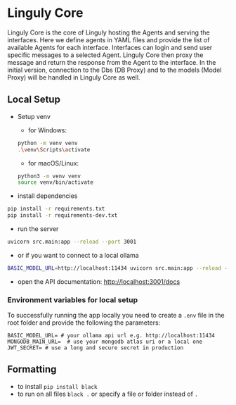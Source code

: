 # Linguly Core

Linguly Core is the core of Linguly hosting the Agents and serving the interfaces.
Here we define agents in YAML files and provide the list of available Agents for each interface.
Interfaces can login and send user specific messages to a selected Agent.
Linguly Core then proxy the message and return the response from the Agent to the interface.
In the initial version, connection to the Dbs (DB Proxy) and to the models (Model Proxy) will be handled in Linguly Core as well.


## Local Setup

- Setup venv
  - for Windows:

  ```bash
  python -m venv venv
  .\venv\Scripts\activate
  ```
  - for macOS/Linux:
  
  ```bash
  python3 -m venv venv
  source venv/bin/activate
  ```

- install dependencies
```bash
pip install -r requirements.txt
pip install -r requirements-dev.txt
```

- run the server

```bash
uvicorn src.main:app --reload --port 3001
```

- or if you want to connect to a local ollama

```bash
BASIC_MODEL_URL=http://localhost:11434 uvicorn src.main:app --reload --port 3001
```

- open the API documentation: [http://localhost:3001/docs](http://localhost:3001/docs)

### Environment variables for local setup

To successfully running the app locally you need to create a `.env` file in the root folder and provide the following the parameters:

```t
BASIC_MODEL_URL= # your ollama api url e.g. http://localhost:11434
MONGODB_MAIN_URL=  # use your mongodb atlas uri or a local one
JWT_SECRET= # use a long and secure secret in production
```

## Formatting

- to install `pip install black`
- to run on all files `black .` or specify a file or folder instead of `.`